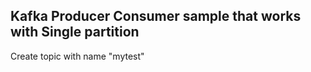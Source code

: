 ## Kafka Producer Consumer sample that works with Single partition

Create topic with name "mytest"
